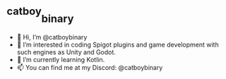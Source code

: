 <h1><sup>catboy</sup><sub>binary</sub></h1>

- 👋 Hi, I’m @catboybinary
- 👀 I’m interested in coding Spigot plugins and game development with such engines as Unity and Godot.
- 🌱 I’m currently learning Kotlin.
- 📫 You can find me at my Discord: @catboybinary

